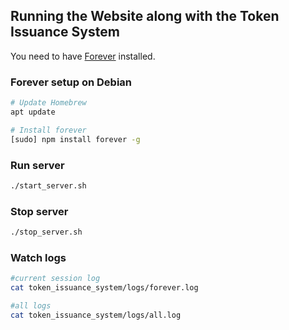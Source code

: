 ## Running the Website along with the Token Issuance System

You need to have [Forever](https://www.npmjs.com/package/forever) installed.

### Forever setup on Debian

```sh
# Update Homebrew
apt update

# Install forever
[sudo] npm install forever -g

```

### Run server

```sh
./start_server.sh
```

### Stop server

```sh
./stop_server.sh
```

### Watch logs

```sh
#current session log
cat token_issuance_system/logs/forever.log 

#all logs
cat token_issuance_system/logs/all.log 
```
